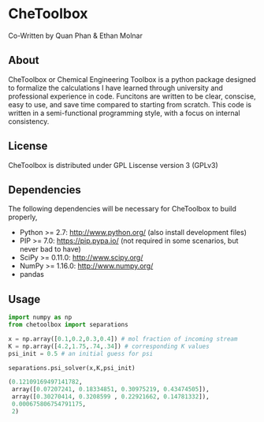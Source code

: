 # CheToolbox
Co-Written by Quan Phan & Ethan Molnar
## About
CheToolbox or Chemical Engineering Toolbox is a python package designed to formalize the calculations I have learned through university and professional experience in code. Funcitons are written to be clear, conscise, easy to use, and save time compared to starting from scratch. This code is written in a semi-functional programming style, with a focus on internal consistency.
## License
CheToolbox is distributed under GPL Liscense version 3 (GPLv3)
## Dependencies
The following dependencies will be necessary for CheToolbox to build properly,
- Python >= 2.7: http://www.python.org/ (also install development files)
- PIP >= 7.0: https://pip.pypa.io/ (not required in some scenarios, but never bad to have)
- SciPy >= 0.11.0: http://www.scipy.org/
- NumPy >= 1.16.0: http://www.numpy.org/
- pandas
## Usage
```py
import numpy as np
from chetoolbox import separations
```
```py
x = np.array([0.1,0.2,0.3,0.4]) # mol fraction of incoming stream
K = np.array([4.2,1.75,.74,.34]) # corresponding K values
psi_init = 0.5 # an initial guess for psi
```
```py
separations.psi_solver(x,K,psi_init)
```
```py
(0.12109169497141782,
 array([0.07207241, 0.18334851, 0.30975219, 0.43474505]),
 array([0.30270414, 0.3208599 , 0.22921662, 0.14781332]),
 0.000675806754791175,
 2)
 ```